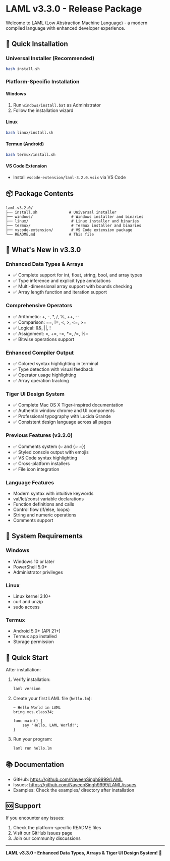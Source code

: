 # LAML v3.3.0 - Release Package

Welcome to LAML (Low Abstraction Machine Language) - a modern compiled language with enhanced developer experience.

## 🚀 Quick Installation

### Universal Installer (Recommended)
```bash
bash install.sh
```

### Platform-Specific Installation

#### Windows
1. Run `windows/install.bat` as Administrator
2. Follow the installation wizard

#### Linux
```bash
bash linux/install.sh
```

#### Termux (Android)
```bash
bash termux/install.sh
```

#### VS Code Extension
- Install `vscode-extension/laml-3.2.0.vsix` via VS Code

## 📦 Package Contents

```
laml-v3.2.0/
├── install.sh              # Universal installer
├── windows/                 # Windows installer and binaries
├── linux/                   # Linux installer and binaries
├── termux/                  # Termux installer and binaries
├── vscode-extension/        # VS Code extension package
└── README.md               # This file
```

## 🎯 What's New in v3.3.0

### Enhanced Data Types & Arrays
- ✅ Complete support for int, float, string, bool, and array types
- ✅ Type inference and explicit type annotations
- ✅ Multi-dimensional array support with bounds checking
- ✅ Array length function and iteration support

### Comprehensive Operators
- ✅ Arithmetic: +, -, *, /, %, ++, --
- ✅ Comparison: ==, !=, <, >, <=, >=  
- ✅ Logical: &&, ||, !
- ✅ Assignment: =, +=, -=, *=, /=, %=
- ✅ Bitwise operations support

### Enhanced Compiler Output
- ✅ Colored syntax highlighting in terminal
- ✅ Type detection with visual feedback
- ✅ Operator usage highlighting
- ✅ Array operation tracking

### Tiger UI Design System
- ✅ Complete Mac OS X Tiger-inspired documentation
- ✅ Authentic window chrome and UI components
- ✅ Professional typography with Lucida Grande
- ✅ Consistent design language across all pages

### Previous Features (v3.2.0)
- ✅ Comments system (~ and {~ ~})
- ✅ Styled console output with emojis
- ✅ VS Code syntax highlighting
- ✅ Cross-platform installers
- ✅ File icon integration

### Language Features
- Modern syntax with intuitive keywords
- val/let/const variable declarations
- Function definitions and calls
- Control flow (if/else, loops)
- String and numeric operations
- Comments support

## 🔧 System Requirements

### Windows
- Windows 10 or later
- PowerShell 5.0+
- Administrator privileges

### Linux
- Linux kernel 3.10+
- curl and unzip
- sudo access

### Termux
- Android 5.0+ (API 21+)
- Termux app installed
- Storage permission

## 📖 Quick Start

After installation:

1. Verify installation:
   ```bash
   laml version
   ```

2. Create your first LAML file (`hello.lm`):
   ```laml
   ~ Hello World in LAML
   bring xcs.class34;
   
   func main() {
       say "Hello, LAML World!";
   }
   ```

3. Run your program:
   ```bash
   laml run hello.lm
   ```

## 📚 Documentation

- GitHub: https://github.com/NaveenSingh9999/LAML
- Issues: https://github.com/NaveenSingh9999/LAML/issues
- Examples: Check the examples/ directory after installation

## 🆘 Support

If you encounter any issues:
1. Check the platform-specific README files
2. Visit our GitHub issues page
3. Join our community discussions

---

**LAML v3.3.0 - Enhanced Data Types, Arrays & Tiger UI Design System!** 🎉
